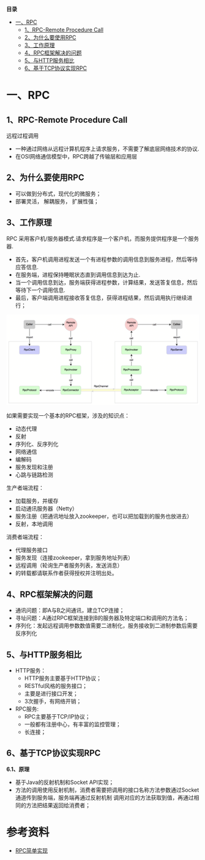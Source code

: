 <!-- START doctoc generated TOC please keep comment here to allow auto update -->
<!-- DON'T EDIT THIS SECTION， INSTEAD RE-RUN doctoc TO UPDATE -->
**目录**

- [一、RPC](#%E4%B8%80rpc)
  - [1、RPC-Remote Procedure Call](#1rpc-remote-procedure-call)
  - [2、为什么要使用RPC](#2%E4%B8%BA%E4%BB%80%E4%B9%88%E8%A6%81%E4%BD%BF%E7%94%A8rpc)
  - [3、工作原理](#3%E5%B7%A5%E4%BD%9C%E5%8E%9F%E7%90%86)
  - [4、RPC框架解决的问题](#4rpc%E6%A1%86%E6%9E%B6%E8%A7%A3%E5%86%B3%E7%9A%84%E9%97%AE%E9%A2%98)
  - [5、与HTTP服务相比](#5%E4%B8%8Ehttp%E6%9C%8D%E5%8A%A1%E7%9B%B8%E6%AF%94)
  - [6、基于TCP协议实现RPC](#6%E5%9F%BA%E4%BA%8Etcp%E5%8D%8F%E8%AE%AE%E5%AE%9E%E7%8E%B0rpc)

<!-- END doctoc generated TOC please keep comment here to allow auto update -->

# 一、RPC

## 1、RPC-Remote Procedure Call

远程过程调用
- 一种通过网络从远程计算机程序上请求服务，不需要了解底层网络技术的协议.
- 在OSI网络通信模型中，RPC跨越了传输层和应用层

## 2、为什么要使用RPC

- 可以做到分布式，现代化的微服务；
- 部署灵活， 解耦服务， 扩展性强；

## 3、工作原理

RPC 采用客户机/服务器模式.请求程序是一个客户机，而服务提供程序是一个服务器.

* 首先，客户机调用进程发送一个有进程参数的调用信息到服务进程，然后等待应答信息.
* 在服务端，进程保持睡眠状态直到调用信息到达为止.
* 当一个调用信息到达，服务端获得进程参数，计算结果，发送答复信息，然后等待下一个调用信息.
* 最后，客户端调用进程接收答复信息，获得进程结果，然后调用执行继续进行；

![](image/RPC调用过程图.png)

如果需要实现一个基本的RPC框架，涉及的知识点：
- 动态代理
- 反射
- 序列化、反序列化
- 网络通信
- 编解码
- 服务发现和注册
- 心跳与链路检测

生产者端流程：
- 加载服务，并缓存
- 启动通讯服务器（Netty）
- 服务注册（把通讯地址放入zookeeper，也可以把加载到的服务也放进去）
- 反射，本地调用

消费者端流程：
- 代理服务接口
- 服务发现（连接zookeeper，拿到服务地址列表）
- 远程调用（轮询生产者服务列表，发送消息）
- 的转载都请联系作者获得授权并注明出处。

## 4、RPC框架解决的问题

- 通讯问题：即A与B之间通讯，建立TCP连接；
- 寻址问题：A通过RPC框架连接到B的服务器及特定端口和调用的方法名；
- 序列化：发起远程调用参数数值需要二进制化，服务接收到二进制参数后需要反序列化

## 5、与HTTP服务相比

- HTTP服务：
    * HTTP服务主要基于HTTP协议；
    * RESTful风格的服务接口；
    * 主要是进行接口开发；
    * 3次握手，有网络开销；
- RPC服务:
    * RPC主要基于TCP/IP协议；
    * 一般都有注册中心，有丰富的监控管理；
    * 长连接；
    
## 6、基于TCP协议实现RPC

**6.1、原理**

- 基于Java的反射机制和Socket API实现；
- 方法的调用使用反射机制，消费者需要把调用的接口名称方法参数通过Socket通道传到服务端，服务端再通过反射机制
    调用对应的方法获取到值，再通过相同的方法把结果返回给消费者；


# 参考资料

* [RPC简单实现](https://www.jianshu.com/p/8876c9f3cd7f)